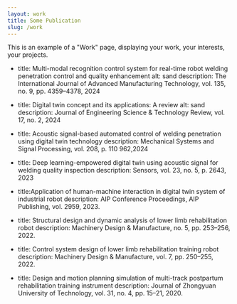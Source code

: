 ```yaml
---
layout: work
title: Some Publication
slug: /work
---
```

This is an example of a "Work" page, displaying your work, your interests, your projects.

  - title: Multi-modal recognition control system for real-time robot welding penetration control and quality enhancement
    alt: sand
    description: The International Journal of Advanced Manufacturing Technology, vol. 135, no. 9, pp. 4359–4378, 2024

  - title: Digital twin concept and its applications: A review
    alt: sand
    description: Journal of Engineering Science & Technology Review, vol. 17, no. 2, 2024

  - title: Acoustic signal-based automated control of welding penetration using digital twin technology
    description: Mechanical Systems and Signal Processing, vol. 208, p. 110 962,2024

  - title: Deep learning-empowered digital twin using acoustic signal for welding quality inspection
    description: Sensors, vol. 23, no. 5, p. 2643, 2023

  - title:Application of human-machine interaction in digital twin system of industrial robot
    description: AIP Conference Proceedings, AIP Publishing, vol. 2959, 2023.

  - title: Structural design and dynamic analysis of lower limb rehabilitation robot
    description: Machinery Design & Manufacture, no. 5, pp. 253–256, 2022.

  - title: Control system design of lower limb rehabilitation training robot
    description: Machinery Design & Manufacture, vol. 7, pp. 250–255, 2022.

  - title: Design and motion planning simulation of multi-track postpartum rehabilitation training instrument
    description: Journal of Zhongyuan University of Technology, vol. 31, no. 4, pp. 15–21, 2020.


<br />
<br />
